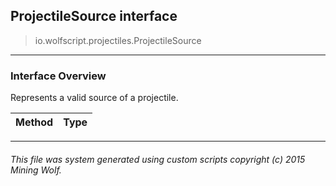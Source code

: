 ## ProjectileSource __interface__

>io.wolfscript.projectiles.ProjectileSource

---

### Interface Overview

Represents a valid source of a projectile.

Method | Type   
--- | :--- 



---



###### This file was system generated using custom scripts copyright (c) 2015 Mining Wolf.
	

